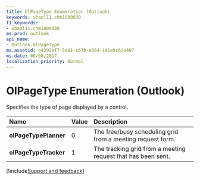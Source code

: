 ```yaml
---
title: OlPageType Enumeration (Outlook)
keywords: vbaol11.chm1000030
f1_keywords:
- vbaol11.chm1000030
ms.prod: outlook
api_name:
- Outlook.OlPageType
ms.assetid: e4392bf7-5e61-c67b-e564-191e9c62e407
ms.date: 06/08/2017
localization_priority: Normal
---
```



# OlPageType Enumeration (Outlook)

Specifies the type of page displayed by a control.



|Name|Value|Description|
|:-----|:-----|:-----|
| **olPageTypePlanner**|0|The free/busy scheduling grid from a meeting request form.|
| **olPageTypeTracker**|1|The tracking grid from a meeting request that has been sent.|

[!include[Support and feedback](~/includes/feedback-boilerplate.md)]
